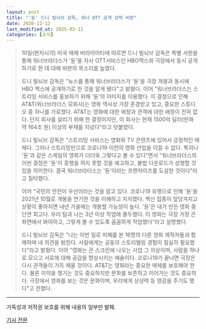 ```yaml
---
layout: post
title: "'듄' 드니 빌뇌브 감독, 워너 OTT 공개 강력 비판"
date: 2020-12-12
last_modified_at: 2025-03-11
categories: [소식]
---
```


> 10일(현지시각) 미국 매체 버라이어티에 따르면 드니 빌뇌브 감독은 특별 서한을 통해 워너브라더스가 '듄'을 자사 OTT서비스인 HBO맥스와 극장에서 동시 공개하기로 한 데 대해 비판의 목소리를 높였다.
>
> 드니 빌뇌브 감독은 "뉴스를 통해 워너브라더스가 '듄'을 극장 개봉과 동시에 HBO 맥스에 공개하기로 한 것을 알게 됐다"고 밝혔다. 이어 "워너브라더스는 스트리밍 서비스를 홍보하기 위해 '듄'의 이미지를 이용했다. 이 결정으로 인해 AT&T(워너브라더스 모회사)는 영화 역사상 가장 존경받고 있고, 중요한 스튜디오 중 하나를 가로챘다. AT&T는 영화에 대한 애정과 관객에 대한 애정이 전혀 없다. 단지 회사를 살리기 위해 한 결정이지만, 이 회사는 현재 1500억 달러(한화 약 164조 원) 이상의 부채를 지녔다"라고 덧붙였다.
>
> 드니 빌뇌브 감독은 "스트리밍 서비스는 영화와 TV 콘텐츠에 있어서 긍정적인 매체다. 그러나 스트리밍만으로 코로나19 이전의 영화 산업을 이끌 수 없다. 특히나 '듄'과 같은 스케일의 영화가 더더욱 그렇다고 볼 수 있다"면서 "워너브라더스의 이번 결정은 '듄'이 흥행을 하지 못할 것을 예고하고, 불법 다운로드가 성행할 것임을 의미한다. 결국 워너브라더스는 '듄'이라는 프랜차이즈를 도살한 것이다"라고 질타했다.
>
> 이어 "국민의 안전이 우선이라는 것을 알고 있다. 코로나19 유행으로 인해 '듄'을 2021년 10월로 개봉을 연기한 것을 이해하고 지지했다. 백신 접종이 앞당겨지고 상황이 좋아지면 내년 가을에는 개봉할 가능성이 높다. '듄'은 내가 만든 영화 중 단연 최고다. 우리 팀과 나는 3년 이상 작업에 몰두했다. 이 영화는 극장 가장 큰 화면에서 봐야하고, 그렇게 볼 수 있도록 꼼꼼하게 작업했다"라고 설명했다.
>
> 드니 빌뇌브 감독은 "나는 이번 일로 피해를 본 16명의 다른 영화 제작자들과 함께하며 내 의견을 밝힌다. 사람에게는 공동의 스토리텔링 경험이 절실히 필요했다"라고 밝혔다. 이어 "영화는 큰 스크린에 나오는 사업 그 이상이며, 사람을 하나로 모으고 서로에 대해 공감을 향상시키는 예술이다. 코로나19가 끝나면 극장은 다시 관객들이 가득 채울 것이다. AT&T는 영화라는 중요한 매체를 보호해야 한다. 물론 이익을 챙기는 것도 중요하지만 문화를 보존하고 이어가는 것도 중요하다. 극장에서 영화를 보는 것은 문화이며, 우리에게 상상력 등 영감을 주기도 했다"고 전했다.

***

가독성과 저작권 보호를 위해 내용의 일부만 발췌.

[기사 전문](https://m.entertain.naver.com/article/108/0002916939)